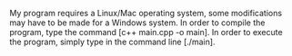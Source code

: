 My program requires a Linux/Mac operating system, some modifications may have to be made for a Windows system. In order to compile the program, type the command [c++ main.cpp -o main]. In order to execute the program, simply type in the command line [./main].
